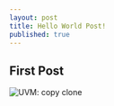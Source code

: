 ```yaml
---
layout: post
title: Hello World Post!
published: true
---
```


## First Post

![UVM: copy clone](https://www.dailymotion.com/embed/video/k23obvmFkbv4fPxjekC)

